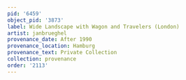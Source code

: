 ```yaml
---
pid: '6459'
object_pid: '3873'
label: Wide Landscape with Wagon and Travelers (London)
artist: janbrueghel
provenance_date: After 1990
provenance_location: Hamburg
provenance_text: Private Collection
collection: provenance
order: '2113'
---
```

